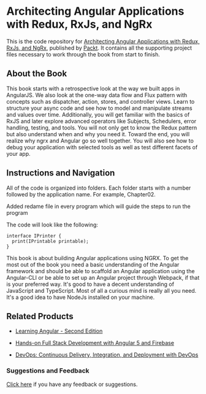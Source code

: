 # Architecting Angular Applications with Redux, RxJs, and NgRx
This is the code repository for [Architecting Angular Applications with Redux, RxJs, and NgRx](https://www.packtpub.com/web-development/architecting-angular-applications-redux?utm_source=github&utm_medium=repository&utm_campaign=9781787122406), published by [Packt](https://www.packtpub.com/?utm_source=github). It contains all the supporting project files necessary to work through the book from start to finish.
## About the Book
This book starts with a retrospective look at the way we built apps in AngularJS. We also look at the one-way data flow and Flux pattern with concepts such as dispatcher, action, stores, and controller views. Learn to structure your async code and see how to model and manipulate streams and values over time. Additionally, you will get familiar with the basics of RxJS and later explore advanced operators like Subjects, Schedulers, error handling, testing, and tools. You will not only get to know the Redux pattern but also understand when and why you need it. Toward the end, you will realize why ngrx and Angular go so well together. You will also see how to debug your application with selected tools as well as test different facets of your app.
## Instructions and Navigation
All of the code is organized into folders. Each folder starts with a number followed by the application name. For example, Chapter02.

Added redame file in every program which will guide the steps to run the program

The code will look like the following:
```
interface IPrinter {
  print(IPrintable printable);
}
```

This book is about building Angular applications using NGRX. To get the most out of the book you need a basic understanding of the Angular framework and should be able to scaffold an Angular application using the Angular-CLI or be able to set up an Angular project through Webpack, if that is your preferred way. It's good to have a decent understanding of JavaScript and TypeScript. Most of all a curious mind is really all you need. It's a good idea to have NodeJs installed on your machine.

## Related Products
* [Learning Angular - Second Edition](https://www.packtpub.com/web-development/learning-angular-second-edition?utm_source=github&utm_medium=repository&utm_campaign=9781787124929)

* [Hands-on Full Stack Development with Angular 5 and Firebase](https://www.packtpub.com/application-development/hands-full-stack-development-angular-5-and-firebase?utm_source=github&utm_medium=repository&utm_campaign=9781788298735)

* [DevOps: Continuous Delivery, Integration, and Deployment with DevOps](https://www.packtpub.com/virtualization-and-cloud/devops-continuous-delivery-integration-and-deployment-devops?utm_source=github&utm_medium=repository&utm_campaign=9781789132991)

### Suggestions and Feedback
[Click here](https://docs.google.com/forms/d/e/1FAIpQLSe5qwunkGf6PUvzPirPDtuy1Du5Rlzew23UBp2S-P3wB-GcwQ/viewform) if you have any feedback or suggestions.
